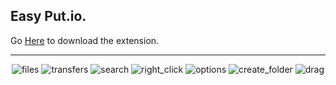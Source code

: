 Easy Put.io.
---

Go [Here](http://www.easy-putio.baptiste-vincent.fr) to download the extension.

---
<center>

![files](https://raw.github.com/Baptvincent/Easy-Put.io/master/screenshots/640x400/files.png)
![transfers](https://raw.github.com/Baptvincent/Easy-Put.io/master/screenshots/640x400/transfers.png)
![search](https://raw.github.com/Baptvincent/Easy-Put.io/master/screenshots/640x400/search.png)
![right_click](https://raw.github.com/Baptvincent/Easy-Put.io/master/screenshots/640x400/right_click.png)
![options](https://raw.github.com/Baptvincent/Easy-Put.io/master/screenshots/640x400/options.png)
![create_folder](https://raw.github.com/Baptvincent/Easy-Put.io/master/screenshots/640x400/create_folder.png)
![drag](https://raw.github.com/Baptvincent/Easy-Put.io/master/screenshots/640x400/drag.png)

</center>


